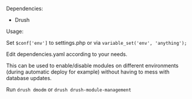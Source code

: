 Dependencies:
- Drush

Usage:

Set `$conf['env']` to settings.php or via `variable_set('env', 'anything');`

Edit dependencies.yaml according to your needs.

This can be used to enable/disable modules on different environments (during automatic deploy for example) without having to mess with database updates.

Run `drush dmodm` or `drush drush-module-management`
